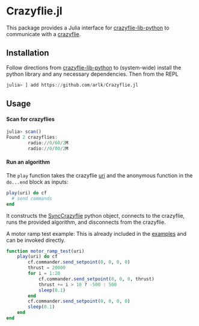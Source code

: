 # Crazyflie.jl

This package provides a Julia interface for [crazyflie-lib-python](https://github.com/bitcraze/crazyflie-lib-python) to communicate with a [crazyflie](https://bitcraze.io).

## Installation

Follow directions from [crazyflie-lib-python](https://github.com/bitcraze/crazyflie-lib-python) to (system-wide) install the python library and any necessary dependencies. Then from the REPL

```julia
julia> ] add https://github.com/arlk/Crazyflie.jl
```

## Usage

#### Scan for crazyflies

```julia
julia> scan()
Found 2 crazyflies:
        radio://0/60/2M
        radio://0/80/2M
```

#### Run an algorithm

The `play` function takes the crazyflie [uri](https://wiki.bitcraze.io/doc:crazyflie:api:python:index#uniform_resource_identifier_uri) and the anonymous function in the `do...end` block as inputs:

```julia
play(uri) do cf
  # send commands
end
```

It constructs the [SyncCrazyflie](https://github.com/bitcraze/crazyflie-lib-python/blob/master/cflib/crazyflie/syncCrazyflie.py) python object, connects to the crazyflie, runs the provided algorithm, and disconnects from the crazyflie.

A motor ramp test example: This is already included in the [examples](https://github.com/arlk/Crazyflie.jl/blob/master/src/examples.jl) and can be invoked directly.

```julia
function motor_ramp_test(uri)
    play(uri) do cf
        cf.commander.send_setpoint(0, 0, 0, 0)
        thrust = 20000
        for i = 1:20
            cf.commander.send_setpoint(0, 0, 0, thrust)
            thrust += i > 10 ? -500 : 500
            sleep(0.1)
        end
        cf.commander.send_setpoint(0, 0, 0, 0)
        sleep(0.1)
    end
end
```
